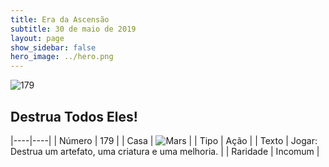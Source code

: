 ```yaml
---
title: Era da Ascensão
subtitle: 30 de maio de 2019
layout: page
show_sidebar: false
hero_image: ../hero.png
---
```


![179](https://cdn.keyforgegame.com/media/card_front/pt/435_179_4WJC9RWHXWJQ_pt.png)

## Destrua Todos Eles!

|----|----|
| Número | 179 |
| Casa | ![Mars](https://archonarcana.com/images/thumb/d/de/Mars.png/22px-Mars.png "Marte") |
| Tipo | Ação |
| Texto | Jogar: Destrua um artefato, uma criatura e uma melhoria. |
| Raridade | Incomum |
